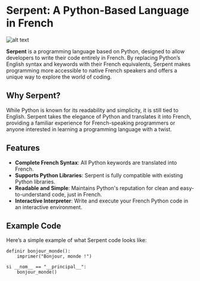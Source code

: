 # Serpent: A Python-Based Language in French

![alt text]((https://raw.githubusercontent.com/CelhrynOfficial/Serpent_Language/refs/heads/main/serpent.png))

**Serpent** is a programming language based on Python, designed to allow developers to write their code entirely in French. By replacing Python’s English syntax and keywords with their French equivalents, Serpent makes programming more accessible to native French speakers and offers a unique way to explore the world of coding.

## Why Serpent?

While Python is known for its readability and simplicity, it is still tied to English. Serpent takes the elegance of Python and translates it into French, providing a familiar experience for French-speaking programmers or anyone interested in learning a programming language with a twist.

## Features

- **Complete French Syntax**: All Python keywords are translated into French.
- **Supports Python Libraries**: Serpent is fully compatible with existing Python libraries.
- **Readable and Simple**: Maintains Python's reputation for clean and easy-to-understand code, just in French.
- **Interactive Interpreter**: Write and execute your French Python code in an interactive environment.

## Example Code

Here’s a simple example of what Serpent code looks like:

```serpent
definir bonjour_monde():
    imprimer("Bonjour, monde !")

si __nom__ == "__principal__":
    bonjour_monde()
```
